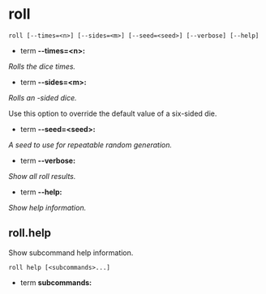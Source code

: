# roll

<!-- Generated by swift-argument-parser -->

```
roll [--times=<n>] [--sides=<m>] [--seed=<seed>] [--verbose] [--help]
```

- term **--times=\<n\>:**

*Rolls the dice <n> times.*


- term **--sides=\<m\>:**

*Rolls an <m>-sided dice.*

Use this option to override the default value of a six-sided die.


- term **--seed=\<seed\>:**

*A seed to use for repeatable random generation.*


- term **--verbose:**

*Show all roll results.*


- term **--help:**

*Show help information.*


## roll.help

Show subcommand help information.

```
roll help [<subcommands>...] 
```

- term **subcommands:**





